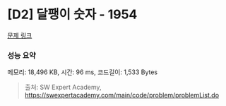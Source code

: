 # [D2] 달팽이 숫자 - 1954 

[문제 링크](https://swexpertacademy.com/main/code/problem/problemDetail.do?contestProbId=AV5PobmqAPoDFAUq) 

### 성능 요약

메모리: 18,496 KB, 시간: 96 ms, 코드길이: 1,533 Bytes



> 출처: SW Expert Academy, https://swexpertacademy.com/main/code/problem/problemList.do